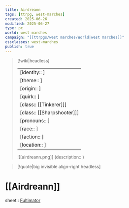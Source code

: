 ```yaml
---
title: Airdreann
tags: [ttrpg, west-marches]
created: 2025-06-26
modified: 2025-06-27
type: pc
world: west marches
campaign: "[[ttrpgs/west marches/World|west marches]]"
cssclasses: west-marches
publish: true
---
```


> [!wiki|headless]
>
> |               |
> | ------------- |
> | [identity:: ] |
> | [theme:: ] |
> | [origin:: ] |
> | [quirk:: ] |
> | [class:: [[Tinkerer]]] |
> | [class:: [[Sharpshooter]]] |
> | [pronouns:: ] |
> | [race:: ] |
> | [faction:: ] |
> | [location:: ] |
>
> ![[airdreann.png]]
> (description:: )

> [!quote|big invisible align-right headless]

# [[Airdreann]]

sheet:: [Fultimator](https://fultimator.com/pc-gallery/bbB1I1u7nO7s8KkMaW9e)
